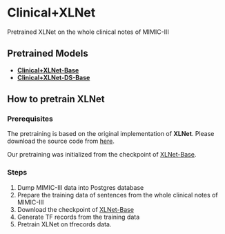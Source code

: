 # Clinical+XLNet
Pretrained XLNet on the whole clinical notes of MIMIC-III

## Pretrained Models
* [**Clinical+XLNet-Base**](https://unsw-my.sharepoint.com/:f:/g/personal/z5250377_ad_unsw_edu_au/Enw5NPgF2kFGrgqeE0LJLgABUKflITL9POL64S4uM7wJfg?e=IbyaNa)
* [**Clinical+XLNet-DS-Base**](https://unsw-my.sharepoint.com/:f:/g/personal/z5250377_ad_unsw_edu_au/Enw5NPgF2kFGrgqeE0LJLgABUKflITL9POL64S4uM7wJfg?e=IbyaNa)

## How to pretrain XLNet
### Prerequisites
The pretraining is based on the original implementation of **XLNet**. Please download 
the source code from [here](https://github.com/zihangdai/xlnet).

Our pretraining was initialized from the checkpoint of [XLNet-Base](https://storage.googleapis.com/xlnet/released_models/cased_L-12_H-768_A-12.zip).

### Steps
1) Dump MIMIC-III data into Postgres database
2) Prepare the training data of sentences from the whole clinical notes of MIMIC-III
3) Download the checkpoint of [XLNet-Base](https://storage.googleapis.com/xlnet/released_models/cased_L-12_H-768_A-12.zip)
4) Generate TF records from the training data
5) Pretrain XLNet on tfrecords data.


